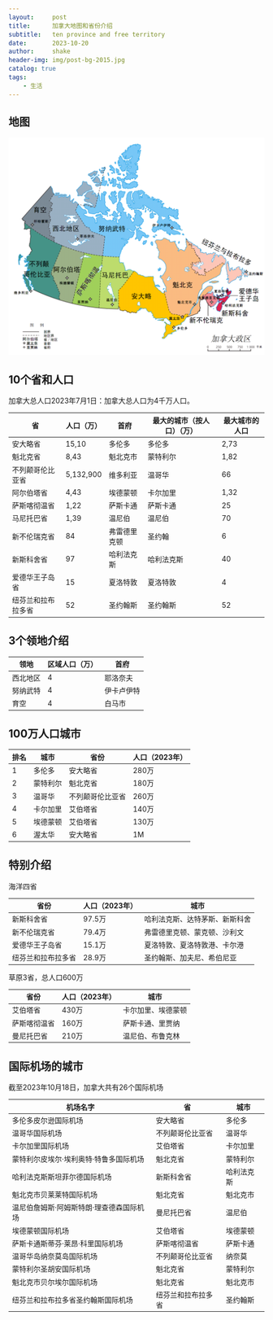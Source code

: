 ```yaml
---
layout:     post
title:      加拿大地图和省份介绍
subtitle:   ten province and free territory
date:       2023-10-20
author:     shake
header-img: img/post-bg-2015.jpg
catalog: true
tags:
    - 生活
---
```


## 地图

![加拿大地图](/img/ca-university/ca-map.png "中文")

## 10个省和人口

加拿大总人口2023年7月1日：加拿大总人口为4千万人口。


| 省 | 人口（万） | 首府 | 最大的城市（按人口）（万） | 最大城市的人口 |
|---|---|---|---|---|
| 安大略省 | 15,10| 多伦多 | 多伦多 | 2,73 |
| 魁北克省 | 8,43 | 魁北克市 | 蒙特利尔 | 1,82 |
| 不列颠哥伦比亚省 | 5,132,900 | 维多利亚 | 温哥华 | 66 |
| 阿尔伯塔省 | 4,43 | 埃德蒙顿 | 卡尔加里 | 1,32 |
| 萨斯喀彻温省 | 1,22 | 萨斯卡通 | 萨斯卡通 | 25 |
| 马尼托巴省 | 1,39 | 温尼伯 | 温尼伯 | 70 |
| 新不伦瑞克省 | 84 | 弗雷德里克顿 | 圣约翰 | 6 |
| 新斯科舍省 | 97 | 哈利法克斯 | 哈利法克斯 | 40 |
| 爱德华王子岛省 | 15 | 夏洛特敦 | 夏洛特敦 | 4 |
| 纽芬兰和拉布拉多省 | 52 | 圣约翰斯 | 圣约翰斯 | 52 |

## 3个领地介绍

| 领地 | 区域人口（万） | 首府 |
|---|---|---|
| 西北地区 | 4 | 耶洛奈夫 |
| 努纳武特 | 4 | 伊卡卢伊特 |
| 育空 | 4 | 白马市 |

## 100万人口城市

| 排名 | 城市 | 省份 | 人口（2023年） |
|---|---|---|---|
| 1 | 多伦多 | 安大略省 | 280万 |
| 2 | 蒙特利尔 | 魁北克省 | 180万 |
| 3 | 温哥华 | 不列颠哥伦比亚省 | 260万 |
| 4 | 卡尔加里 | 艾伯塔省 | 140万 |
| 5 | 埃德蒙顿 | 艾伯塔省 | 130万 |
| 6 | 渥太华 | 安大略省 | 1M |


## 特别介绍

海洋四省

| 省份 | 人口（2023年） | 城市 |
|---|---|---|
| 新斯科舍省 | 97.5万 | 哈利法克斯、达特茅斯、新斯科舍 |
| 新不伦瑞克省 | 79.4万 | 弗雷德里克顿、蒙克顿、沙利文 |
| 爱德华王子岛省 | 15.1万 | 夏洛特敦、夏洛特敦港、卡尔港 |
| 纽芬兰和拉布拉多省 | 28.9万 | 圣约翰斯、加夫尼、希伯尼亚 |

草原3省，总人口600万

| 省份 | 人口（2023年） | 城市 |
|---|---|---|
| 艾伯塔省 | 430万 | 卡尔加里、埃德蒙顿 |
| 萨斯喀彻温省 | 160万 | 萨斯卡通、里贾纳 |
| 曼尼托巴省 | 210万 | 温尼伯、布鲁克林 |


## 国际机场的城市

截至2023年10月18日，加拿大共有26个国际机场

| 机场名字 | 省 | 城市 |
|---|---|---|
| 多伦多皮尔逊国际机场 | 安大略省 | 多伦多 |
| 温哥华国际机场 | 不列颠哥伦比亚省 | 温哥华 |
| 卡尔加里国际机场 | 艾伯塔省 | 卡尔加里 |
| 蒙特利尔皮埃尔·埃利奥特·特鲁多国际机场 | 魁北克省 | 蒙特利尔 |
| 哈利法克斯斯坦菲尔德国际机场 | 新斯科舍省 | 哈利法克斯 |
| 魁北克市贝莱莱特国际机场 | 魁北克省 | 魁北克市 |
| 温尼伯詹姆斯·阿姆斯特朗·理查德森国际机场 | 曼尼托巴省 | 温尼伯 |
| 埃德蒙顿国际机场 | 艾伯塔省 | 埃德蒙顿 |
| 萨斯卡通斯蒂芬·莱昂·科里国际机场 | 萨斯喀彻温省 | 萨斯卡通 |
| 温哥华岛纳奈莫岛国际机场 | 不列颠哥伦比亚省 | 纳奈莫 |
| 蒙特利尔圣胡安国际机场 | 魁北克省 | 蒙特利尔 |
| 魁北克市贝尔埃尔国际机场 | 魁北克省 | 魁北克市 |
| 纽芬兰和拉布拉多省圣约翰斯国际机场 | 纽芬兰和拉布拉多省 | 圣约翰斯 |